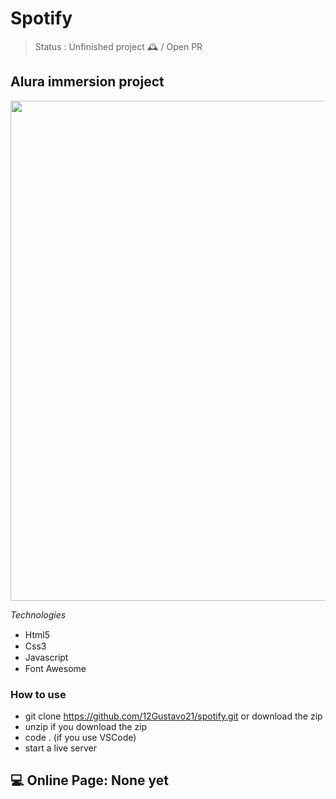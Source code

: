 # Spotify

> Status : Unfinished project 🕰️ / Open PR

## Alura immersion project

<img width ='800px' src ='./assets/img/home-print.png' />

_Technologies_

+ Html5 <img width="15px" src="https://cdn-icons-png.flaticon.com/512/4943/4943029.png" />
+ Css3 <img width="15px" src="https://cdn-icons-png.flaticon.com/512/732/732190.png" />
+ Javascript <img width="15px" src="https://cdn-icons-png.flaticon.com/128/5968/5968292.png" />
+ Font Awesome <img width="15px" src="https://fontawesome.com/images/favicon/icon.svg" /> 

### How to use

- git clone https://github.com/12Gustavo21/spotify.git or download the zip
- unzip if you download the zip
- code . (if you use VSCode)
- start a live server

## 💻 Online Page: None yet